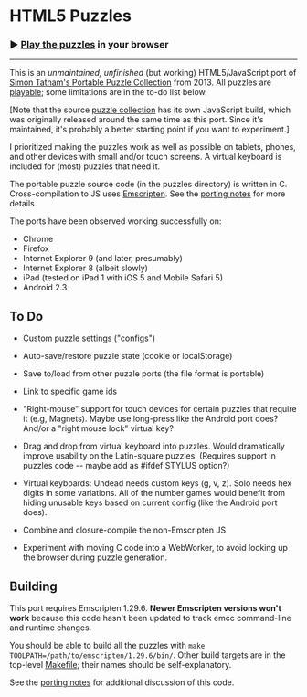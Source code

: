 HTML5 Puzzles
=============

### ▶ [Play the puzzles][play] in your browser

-----

This is an *unmaintained, unfinished* (but working) HTML5/JavaScript port
of [Simon Tatham's Portable Puzzle Collection][sgt-puzzles]
from 2013. All puzzles are [playable][play];
some limitations are in the to-do list below.

\[Note that the source [puzzle collection][sgt-puzzles] has its
own JavaScript build, which was originally released around the
same time as this port. Since it's maintained, it's probably a 
better starting point if you want to experiment.]

I prioritized making the puzzles work as well as possible
on tablets, phones, and other devices with small and/or touch
screens. A virtual keyboard is included for (most) puzzles
that need it.

The portable puzzle source code (in the puzzles directory)
is written in C. Cross-compilation to JS uses [Emscripten][emscripten].
See the [porting notes][porting] for more details.

The ports have been observed working successfully on:
* Chrome
* Firefox
* Internet Explorer 9 (and later, presumably)
* Internet Explorer 8 (albeit slowly)
* iPad (tested on iPad 1 with iOS 5 and Mobile Safari 5)
* Android 2.3


[emscripten]: https://github.com/kripken/emscripten
[play]: http://medmunds.github.io/puzzles/
[porting]: porting-notes.md
[sgt-puzzles]: http://www.chiark.greenend.org.uk/~sgtatham/puzzles/


To Do
-----

* Custom puzzle settings ("configs")

* Auto-save/restore puzzle state (cookie or localStorage)

* Save to/load from other puzzle ports (the file format is portable)

* Link to specific game ids

* "Right-mouse" support for touch devices for certain puzzles that require it
  (e.g, Magnets). Maybe use long-press like the Android port does?
  And/or a "right mouse lock" virtual key?

* Drag and drop from virtual keyboard into puzzles.
  Would dramatically improve usability on the Latin-square puzzles.
  (Requires support in puzzles code -- maybe add as #ifdef STYLUS option?)

* Virtual keyboards: Undead needs custom keys (g, v, z). Solo needs hex digits
  in some variations. All of the number games would benefit from hiding unusable
  keys based on current config (like the Android port does).

* Combine and closure-compile the non-Emscripten JS

* Experiment with moving C code into a WebWorker, to avoid locking up
  the browser during puzzle generation.


Building
--------

This port requires Emscripten 1.29.6. **Newer Emscripten versions won't work**
because this code hasn't been updated to track emcc command-line and runtime changes.

You should be able to build all the puzzles with `make TOOLPATH=/path/to/emscripten/1.29.6/bin/`.
Other build targets are in the top-level [Makefile](Makefile); their names should be 
self-explanatory. 

See the [porting notes][porting] for additional discussion of this code.
